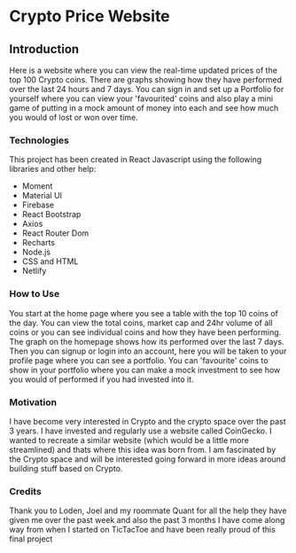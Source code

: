 # Crypto Price Website

## Introduction

Here is a website where you can view the real-time updated prices of the top 100 Crypto coins. There are graphs showing how they
have performed over the last 24 hours and 7 days. You can sign in and set up a Portfolio for yourself where you can view your
'favourited' coins and also play a mini game of putting in a mock amount of money into each and see how much you would of lost
or won over time.

### Technologies

This project has been created in React Javascript using the following libraries and other help:
- Moment
- Material UI
- Firebase
- React Bootstrap
- Axios
- React Router Dom
- Recharts
- Node.js
- CSS and HTML
- Netlify

### How to Use

You start at the home page where you see a table with the top 10 coins of the day. You can view the total coins, market cap and
24hr volume of all coins or you can see individual coins and how they have been performing. The graph on the homepage shows how
its performed over the last 7 days. Then you can signup or login into an account, here you will be taken to your profile page
where you can see a portfolio. You can 'favourite' coins to show in your portfolio where you can make a mock investment to see
how you would of performed if you had invested into it.

### Motivation

I have become very interested in Crypto and the crypto space over the past 3 years. I have invested and regularly use a website
called CoinGecko. I wanted to recreate a similar website (which would be a little more streamlined) and thats where this idea was
born from. I am fascinated by the Crypto space and will be interested going forward in more ideas around building stuff based on
Crypto.

### Credits

Thank you to Loden, Joel and my roommate Quant for all the help they have given me over the past week and also the past 3 months
I have come along way from when I started on TicTacToe and have been really proud of this final project